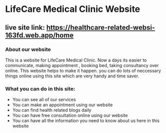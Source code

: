 # LifeCare Medical Clinic Website

## live site link: https://healthcare-related-websi-163fd.web.app/home

### About our website

This is a website for LifeCare Medical Clinic. Now a days its easier to communicate, making appointment , booking bed, taking consultancy over online. This website helps to make it happen. you can do lots of neccessary things online using this site which are very handy and time saver.

### What you can do in this site:

- You can see all of our services
- You can make an appointment using our website
- You can find health related blogs daily
- You can have free consultation online using our website
- You can have all the information you need to know about us here in this website
